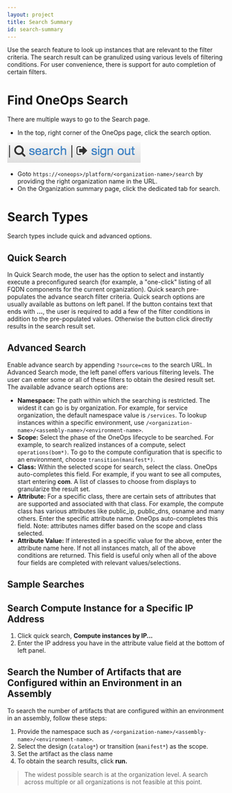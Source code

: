 ```yaml
---
layout: project
title: Search Summary
id: search-summary
---
```


Use the search feature to look up instances that are relevant to the filter criteria. The search result can be granulized using various levels of filtering conditions. For user convenience, there is support for auto completion of certain filters.

# Find OneOps Search

There are multiple ways to go to the Search page.

* In the top, right corner of the OneOps page, click the search option.

![Search Sign Out](/assets/docs/local/images/search-sign-out.png)


* Goto `https://<oneops>/platform/<organization-name>/search` by providing the right organization name in the URL.
* On the Organization summary page, click the dedicated tab for search.

# Search Types

Search types include quick and advanced options.

## Quick Search


In Quick Search mode, the user has the option to select and instantly execute a preconfigured search (for example, a "one-click" listing of all FQDN components for the current organization). Quick search pre-populates the advance search filter criteria. Quick search options are usually available as buttons on left panel. If the button contains text that ends with **...**, the user is required to add a few of the filter conditions in addition to the pre-populated values. Otherwise the button click directly results in the search result set.

## Advanced Search


Enable advance search by appending `?source=cms` to the search URL. In Advanced Search mode, the left panel offers various filtering levels. The user can enter some or all of these filters to obtain the desired result set. The available advance search options are:


* **Namespace:** The path within which the searching is restricted. The widest it can go is by organization. For example, for service organization, the default namespace value is `/services`. To lookup instances within a specific environment, use `/<organization-name>/<assembly-name>/<environment-name>`.
* **Scope:** Select the phase of the OneOps lifecycle to be searched. For example, to search realized instances of a compute, select `operations(bom*)`. To go to the compute configuration that is specific to an environment, choose `transition(manifest*)`.
* **Class:** Within the selected scope for search, select the class. OneOps auto-completes this field. For example, if you want to see all computes, start entering **com**. A list of classes to choose from displays to granularize the result set.
* **Attribute:** For a specific class, there are certain sets of attributes that are supported and associated with that class. For example, the compute class has various attributes like public_ip, public_dns, osname and many others. Enter the specific attribute name. OneOps auto-completes this field. Note: attributes names differ based on the scope and class selected.
* **Attribute Value:** If interested in a specific value for the above, enter the attribute name here. If not all instances match, all of the above conditions are returned. This field is useful only when all of the above four fields are completed with relevant values/selections.

## Sample Searches

## Search Compute Instance for a Specific IP Address


1. Click quick search, **Compute instances by IP...**
2. Enter the IP address you have in the attribute value field at the bottom of left panel.

## Search the Number of Artifacts that are Configured within an Environment in an Assembly

To search the number of artifacts that are configured within an environment in an assembly, follow these steps:


1. Provide the namespace such as `/<organization-name>/<assembly-name>/<environment-name>`.
2. Select the design (`catalog*`) or transition (`manifest*`) as the scope.
3. Set the artifact as the class name
4. To obtain the search results, click **run.**

>The widest possible search is at the organization level. A search across multiple or all organizations is not feasible at this point.
